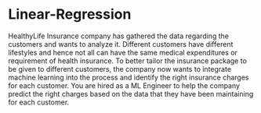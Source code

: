 # Linear-Regression
HealthyLife Insurance company has gathered the data regarding the customers and wants to analyze it. Different customers have different lifestyles and hence not all can have the same medical expenditures or requirement of health insurance. To better tailor the insurance package to be given to different customers, the company now wants to integrate machine learning into the process and identify the right insurance charges for each customer. You are hired as a ML Engineer to help the company predict the right charges based on the data that they have been maintaining for each customer.
